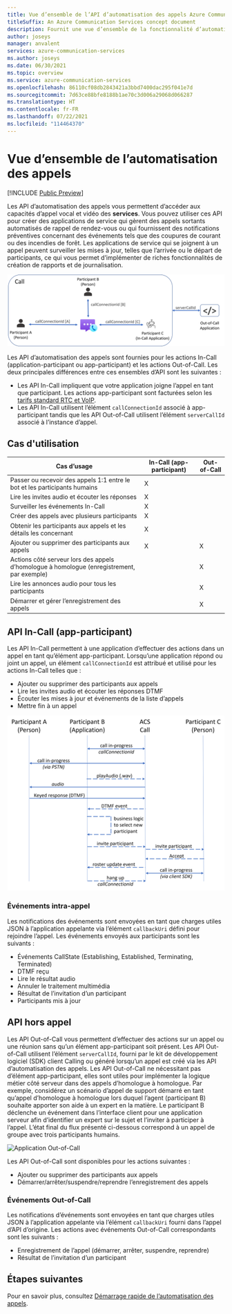 ```yaml
---
title: Vue d’ensemble de l’API d’automatisation des appels Azure Communication Services
titleSuffix: An Azure Communication Services concept document
description: Fournit une vue d’ensemble de la fonctionnalité d’automatisation des appels et des API associées.
author: joseys
manager: anvalent
services: azure-communication-services
ms.author: joseys
ms.date: 06/30/2021
ms.topic: overview
ms.service: azure-communication-services
ms.openlocfilehash: 86110cf08db2843421a3bbd7400dac295f041e7d
ms.sourcegitcommit: 7d63ce88bfe8188b1ae70c3d006a29068d066287
ms.translationtype: HT
ms.contentlocale: fr-FR
ms.lasthandoff: 07/22/2021
ms.locfileid: "114464370"
---
```

# <a name="call-automation-overview"></a>Vue d’ensemble de l’automatisation des appels

[!INCLUDE [Public Preview](../../includes/public-preview-include-document.md)]

Les API d’automatisation des appels vous permettent d’accéder aux capacités d’appel vocal et vidéo des **services**. Vous pouvez utiliser ces API pour créer des applications de service qui gèrent des appels sortants automatisés de rappel de rendez-vous ou qui fournissent des notifications préventives concernant des événements tels que des coupures de courant ou des incendies de forêt. Les applications de service qui se joignent à un appel peuvent surveiller les mises à jour, telles que l’arrivée ou le départ de participants, ce qui vous permet d’implémenter de riches fonctionnalités de création de rapports et de journalisation.

![Applications In-Call et Out-of-Call](../media/call-automation-apps.png)

Les API d’automatisation des appels sont fournies pour les actions In-Call (application-participant ou app-participant) et les actions Out-of-Call. Les deux principales différences entre ces ensembles d’API sont les suivantes :
- Les API In-Call impliquent que votre application joigne l’appel en tant que participant. Les actions app-participant sont facturées selon les [tarifs standard RTC et VoIP](https://azure.microsoft.com/pricing/details/communication-services/).
- Les API In-Call utilisent l’élément `callConnectionId` associé à app-participant tandis que les API Out-of-Call utilisent l’élément `serverCallId` associé à l’instance d’appel. 

## <a name="use-cases"></a>Cas d'utilisation
| Cas d’usage                                                       | In-Call (app-participant) | Out-of-Call   |
| ---------------------------------------------------------------| ------------------------- | ------------- |
| Passer ou recevoir des appels 1:1 entre le bot et les participants humains  | X                         |               |
| Lire les invites audio et écouter les réponses                    | X                         |               |
| Surveiller les événements In-Call                                         | X                         |               |
| Créer des appels avec plusieurs participants                        | X                         |               |
| Obtenir les participants aux appels et les détails les concernant                  | X                         |               |
| Ajouter ou supprimer des participants aux appels                                | X                         | X             |
| Actions côté serveur lors des appels d’homologue à homologue (enregistrement, par exemple)     |                           | X             |
| Lire les annonces audio pour tous les participants                   |                           | X             |
| Démarrer et gérer l’enregistrement des appels                                |                           | X             |

## <a name="in-call-app-participant-apis"></a>API In-Call (app-participant)

Les API In-Call permettent à une application d’effectuer des actions dans un appel en tant qu’élément app-participant. Lorsqu’une application répond ou joint un appel, un élément `callConnectionId` est attribué et utilisé pour les actions In-Call telles que :
- Ajouter ou supprimer des participants aux appels
- Lire les invites audio et écouter les réponses DTMF
- Écouter les mises à jour et événements de la liste d’appels
- Mettre fin à un appel

![Application In-Call](../media/call-automation-in-call.png)

### <a name="in-call-events"></a>Événements intra-appel
Les notifications des événements sont envoyées en tant que charges utiles JSON à l’application appelante via l’élément `callbackUri` défini pour rejoindre l’appel. Les événements envoyés aux participants sont les suivants :
- Événements CallState (Establishing, Established, Terminating, Terminated)
- DTMF reçu
- Lire le résultat audio
- Annuler le traitement multimédia
- Résultat de l’invitation d’un participant
- Participants mis à jour

## <a name="out-of-call-apis"></a>API hors appel
Les API Out-of-Call vous permettent d’effectuer des actions sur un appel ou une réunion sans qu’un élément app-participant soit présent. Les API Out-of-Call utilisent l’élément `serverCallId`, fourni par le kit de développement logiciel (SDK) client Calling ou généré lorsqu’un appel est créé via les API d’automatisation des appels. Les API Out-of-Call ne nécessitant pas d’élément app-participant, elles sont utiles pour implémenter la logique métier côté serveur dans des appels d’homologue à homologue. Par exemple, considérez un scénario d’appel de support démarré en tant qu’appel d’homologue à homologue lors duquel l’agent (participant B) souhaite apporter son aide à un expert en la matière. Le participant B déclenche un événement dans l’interface client pour une application serveur afin d’identifier un expert sur le sujet et l’inviter à participer à l’appel. L’état final du flux présenté ci-dessous correspond à un appel de groupe avec trois participants humains.

![Application Out-of-Call](../media/call-automation-out-of-call.png)

Les API Out-of-Call sont disponibles pour les actions suivantes :
- Ajouter ou supprimer des participants aux appels
- Démarrer/arrêter/suspendre/reprendre l’enregistrement des appels
                                                       
### <a name="out-of-call-events"></a>Événements Out-of-Call
Les notifications d’événements sont envoyées en tant que charges utiles JSON à l’application appelante via l’élément `callbackUri` fourni dans l’appel d’API d’origine. Les actions avec événements Out-of-Call correspondants sont les suivants :
- Enregistrement de l’appel (démarrer, arrêter, suspendre, reprendre)
- Résultat de l’invitation d’un participant

## <a name="next-steps"></a>Étapes suivantes
Pour en savoir plus, consultez [Démarrage rapide de l’automatisation des appels](../../quickstarts/voice-video-calling/call-automation-api-sample.md).
